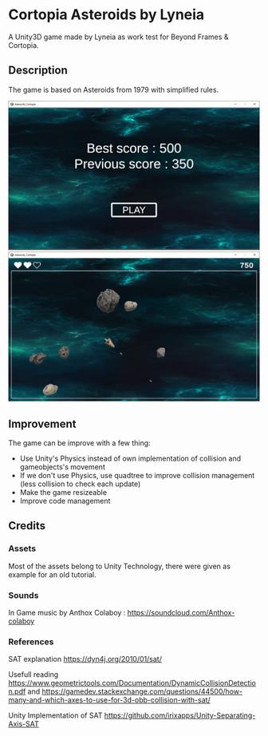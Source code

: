 # Cortopia Asteroids by Lyneia
A Unity3D game made by Lyneia as work test for Beyond Frames & Cortopia.

## Description

The game is based on Asteroids from 1979 with simplified rules.

![Menu](./asteroidScoreboard.png)
![Game](./asteroidGameplay.png)

## Improvement
The game can be improve with a few thing:
- Use Unity's Physics instead of own implementation of collision and gameobjects's movement
- If we don't use Physics, use quadtree to improve collision management (less collision to check each update)
- Make the game resizeable
- Improve code management

## Credits

### Assets
Most of the assets belong to Unity Technology, there were given as example for an old tutorial.

### Sounds
In Game music by Anthox Colaboy : https://soundcloud.com/Anthox-colaboy

### References
SAT explanation https://dyn4j.org/2010/01/sat/

Usefull reading  https://www.geometrictools.com/Documentation/DynamicCollisionDetection.pdf and
https://gamedev.stackexchange.com/questions/44500/how-many-and-which-axes-to-use-for-3d-obb-collision-with-sat/

Unity Implementation of SAT
https://github.com/irixapps/Unity-Separating-Axis-SAT
